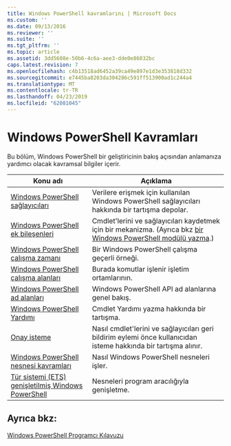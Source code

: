 ```yaml
---
title: Windows PowerShell kavramlarını | Microsoft Docs
ms.custom: ''
ms.date: 09/13/2016
ms.reviewer: ''
ms.suite: ''
ms.tgt_pltfrm: ''
ms.topic: article
ms.assetid: 3dd5608e-50b6-4c6a-aee3-dde0e86032bc
caps.latest.revision: 7
ms.openlocfilehash: c4b13518ad6452a39ca49e897e1d3e353818d332
ms.sourcegitcommit: e7445ba8203da304286c591ff513900ad1c244a4
ms.translationtype: MT
ms.contentlocale: tr-TR
ms.lasthandoff: 04/23/2019
ms.locfileid: "62081045"
---
```

# <a name="windows-powershell-concepts"></a>Windows PowerShell Kavramları

Bu bölüm, Windows PowerShell bir geliştiricinin bakış açısından anlamanıza yardımcı olacak kavramsal bilgiler içerir.

|Konu adı|Açıklama|
|----------------|-----------------|
|[Windows PowerShell sağlayıcıları](http://msdn.microsoft.com/en-us/a65c5c75-1131-4ade-90d3-a613dbe620e9)|Verilere erişmek için kullanılan Windows PowerShell sağlayıcıları hakkında bir tartışma depolar.|
|[Windows PowerShell ek bileşenleri](http://msdn.microsoft.com/en-us/20e081a9-522c-48bf-9f21-faaf8cca2e82)|Cmdlet'lerini ve sağlayıcıları kaydetmek için bir mekanizma. (Ayrıca bkz [bir Windows PowerShell modülü yazma](../module/writing-a-windows-powershell-module.md).)|
|[Windows PowerShell çalışma zamanı](http://msdn.microsoft.com/en-us/949f06e8-0224-4cd3-bbad-a0cebbb5dec8)|Bir Windows PowerShell çalışma geçerli örneği.|
|[Windows PowerShell çalışma alanları](http://msdn.microsoft.com/en-us/a1582cfe-f06d-4aff-adc6-71f49a860ce9)|Burada komutlar işlenir işletim ortamlarının.|
|[Windows PowerShell ad alanları](http://msdn.microsoft.com/en-us/04bd2841-e90c-47d2-8a1f-3aeb3df35176)|Windows PowerShell API ad alanlarına genel bakış.|
|[Windows PowerShell Yardımı](http://msdn.microsoft.com/en-us/097b7c1c-a056-4b36-9c86-65b2ee702fc7)|Cmdlet Yardımı yazma hakkında bir tartışma.|
|[Onay isteme](../cmdlet/requesting-confirmation-from-cmdlets.md)|Nasıl cmdlet'lerini ve sağlayıcıları geri bildirim eylemi önce kullanıcıdan isteme hakkında bir tartışma alınır.|
|[Windows PowerShell nesnesi kavramları](http://msdn.microsoft.com/en-us/a1449178-b6fd-4ca8-a5e1-d747c2c54181)|Nasıl Windows PowerShell nesneleri işler.|
|[Tür sistemi (ETS) genişletilmiş Windows PowerShell](http://msdn.microsoft.com/en-us/12700631-be23-4e6b-9bf0-81ea0d166353)|Nesneleri program aracılığıyla genişletme.|

## <a name="see-also"></a>Ayrıca bkz:

[Windows PowerShell Programcı Kılavuzu](./windows-powershell-programmer-s-guide.md)